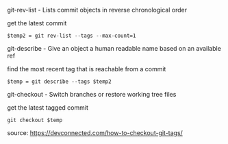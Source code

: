 git-rev-list - Lists commit objects in reverse chronological order

get the latest commit

```
$temp2 = git rev-list --tags --max-count=1
```

git-describe - Give an object a human readable name based on an available ref

find the most recent tag that is reachable from a commit

```
$temp = git describe --tags $temp2
```

git-checkout - Switch branches or restore working tree files

get the latest tagged commit
```
git checkout $temp
```

source: <https://devconnected.com/how-to-checkout-git-tags/>